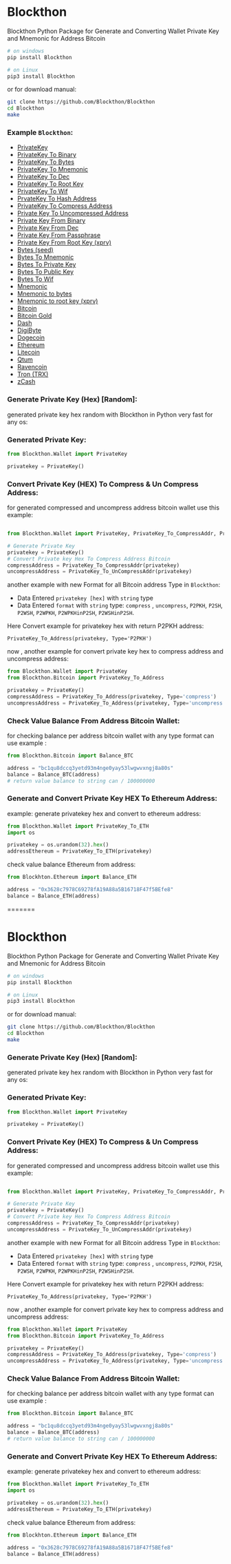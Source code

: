 # Blockthon
Blockthon Python Package for Generate and Converting Wallet Private Key and Mnemonic for Address Bitcoin

```bash
# on windows
pip install Blockthon

# on Linux
pip3 install Blockthon
```

or for download manual:
```bash
git clone https://github.com/Blockthon/Blockthon
cd Blockthon
make
```

### Example `Blockthon`:

- [PrivateKey](https://github.com/Blockthon/Blockthon/blob/main/Example/01_PrivateKey.md 'private key (hex)')
- [PrivateKey To Binary](https://github.com/Blockthon/Blockthon/blob/main/Example/02_PrivateKey_To_Binary.md 'private key to binary')
- [PrivateKey To Bytes](https://github.com/Blockthon/Blockthon/blob/main/Example/03_PrivateKey_To_Bytes.md 'private key to bytes')
- [PrivateKey To Mnemonic](https://github.com/Blockthon/Blockthon/blob/main/Example/04_PrivateKey_To_Mnemonics.md 'private key to mnemonic') 
- [PrivateKey To Dec](https://github.com/Blockthon/Blockthon/blob/main/Example/05_PrivateKey_To_Dec.md 'private key to number dec')
- [PrivateKey To Root Key](https://github.com/Blockthon/Blockthon/blob/main/Example/06_PrivateKey_To_RootKey.md 'private key to root key xprv')
- [PrivateKey To Wif](https://github.com/Blockthon/Blockthon/blob/main/Example/07_PrivateKey_To_Wif.md 'private key to wif')
- [PrvateKey To Hash Address](https://github.com/Blockthon/Blockthon/blob/main/Example/08_PrivateKey_To_Public_Hash_Addr.md 'private key hex to hash address')
- [PrivateKey To Compress Address](https://github.com/Blockthon/Blockthon/blob/main/Example/09_PrivateKey_To_Compress_Addr.md 'private key to compressed address')
- [Private Key To Uncompressed Address](https://github.com/Blockthon/Blockthon/blob/main/Example/10_PrivateKey_To_UnCompress_Addr.md 'private key to uncompressed address')
- [Private Key From Binary](https://github.com/Blockthon/Blockthon/blob/main/Example/11_PrivateKey_From_Binary.md 'private key from binary')
- [Private Key From Dec](https://github.com/Blockthon/Blockthon/blob/main/Example/12_PrivateKey_From_Dec.md 'private key from number dec')
- [Private Key From Passphrase](https://github.com/Blockthon/Blockthon/blob/main/Example/13_PrivateKey_From_Passphrase.md 'private key from passphrase')
- [Private Key From Root Key (xprv)](https://github.com/Blockthon/Blockthon/blob/main/Example/14_PrivateKey_From_RootKey.md 'private key from xprv root key to hex')
- [Bytes (seed)](https://github.com/Blockthon/Blockthon/blob/main/Example/15_Bytes.md 'bytes seed')
- [Bytes To Mnemonic](https://github.com/Blockthon/Blockthon/blob/main/Example/16_Bytes_To_Mnemonic.md 'bytes to mnemonic')
- [Bytes To Private Key](https://github.com/Blockthon/Blockthon/blob/main/Example/17_Bytes_To_PrivateKey.md 'bytes to private key hex')
- [Bytes To Public Key](https://github.com/Blockthon/Blockthon/blob/main/Example/18_Bytes_To_PublicKey.md 'bytes to public key')
- [Bytes To Wif](https://github.com/Blockthon/Blockthon/blob/main/Example/19_Bytes_To_Wif.md 'Bytes to wif')
- [Mnemonic](https://github.com/Blockthon/Blockthon/blob/main/Example/20_Mnemonic.md 'Mnemonic')
- [Mnemonic to bytes](https://github.com/Blockthon/Blockthon/blob/main/Example/21_Mnemonic_To_Bytes.md 'mnemonic to bytes')
- [Mnemonic to root key (xprv)](https://github.com/Blockthon/Blockthon/blob/main/Example/22_Mnemonic_To_RootKey.md 'mnemonic to root key')
- [Bitcoin](https://github.com/Blockthon/Blockthon/blob/main/Example/23_Bitcoin_Wallet.md 'bitcoin')
- [Bitcoin Gold](https://github.com/Blockthon/Blockthon/blob/main/Example/24_BitcoinGold_Wallet.md 'bitcoin gold')
- [Dash](https://github.com/Blockthon/Blockthon/blob/main/Example/25_Dash_Wallet.md 'dash')
- [DigiByte](https://github.com/Blockthon/Blockthon/blob/main/Example/26_DigiByte_Wallet.md 'digibyte')
- [Dogecoin](https://github.com/Blockthon/Blockthon/blob/main/Example/27_Dogecoin_Wallet.md 'dogecoin')
- [Ethereum](https://github.com/Blockthon/Blockthon/blob/main/Example/28_Ethereum_Wallet.md 'ethereum')
- [Litecoin](https://github.com/Blockthon/Blockthon/blob/main/Example/29_Litecoin_Wallet.md 'litecoin')
- [Qtum](https://github.com/Blockthon/Blockthon/blob/main/Example/30_Qtum_Wallet.md 'qtume example generated')
- [Ravencoin](https://github.com/Blockthon/Blockthon/blob/main/Example/31_Ravencoin_Wallet.md 'rvn - ravencoin generated example')
- [Tron (TRX)](https://github.com/Blockthon/Blockthon/blob/main/Example/32_Tron_Wallet.md 'tron trx generated example')
- [zCash](https://github.com/Blockthon/Blockthon/blob/main/Example/33_zCash_Wallet.md 'zcash generated example')

### Generate Private Key (Hex) [Random]:

generated private key hex random with Blockthon in Python very fast for any os:

### Generated Private Key:
```python
from Blockthon.Wallet import PrivateKey

privatekey = PrivateKey()
```
### Convert Private Key (HEX) To Compress & Un Compress Address:

for generated compressed and uncompress address bitcoin wallet use this example:
```python

from Blockthon.Wallet import PrivateKey, PrivateKey_To_CompressAddr, PrivateKey_To_UnCompressAddr

# Generate Private Key 
privatekey = PrivateKey()
# Convert Private key Hex To Compress Address Bitcoin
compressAddress = PrivateKey_To_CompressAddr(privatekey)
uncompressAddress = PrivateKey_To_UnCompressAddr(privatekey)
```
another example with new Format for all Bitcoin address Type in `Blockthon`:

- Data Entered `privatekey [hex]` with `string` type
- Data Entered `format` with `string` type: `compress` , `uncompress`, `P2PKH`, `P2SH`, `P2WSH`, `P2WPKH`, `P2WPKHinP2SH`, `P2WSHinP2SH`.

Here Convert example for privatekey hex with return P2PKH address:

`PrivateKey_To_Address(privatekey, Type='P2PKH')`

now , another example for convert private key hex to compress address and uncompress address:

```python
from Blockthon.Wallet import PrivateKey
from Blockthon.Bitcoin import PrivateKey_To_Address

privatekey = PrivateKey()
compressAddress = PrivateKey_To_Address(privatekey, Type='compress')
uncompressAddress = PrivateKey_To_Address(privatekey, Type='uncompress')
```

### Check Value Balance From Address Bitcoin Wallet:
for checking balance per address bitcoin wallet with any type format can use example :

```python
from Blockthon.Bitcoin import Balance_BTC

address = "bc1qu8dccq3yetd93m4nge0yay53lwgwvxngj8a80s"
balance = Balance_BTC(address)
# return value balance to string can / 100000000
```
### Generate and Convert Private Key HEX To Ethereum Address:

example: generate privatekey hex and convert to ethereum address:
```python
from Blockthon.Wallet import PrivateKey_To_ETH
import os

privatekey = os.urandom(32).hex()
addressEthereum = PrivateKey_To_ETH(privatekey)
```
check value balance Ethereum from address:
```python
from Blockhton.Ethereum import Balance_ETH

address = "0x3628c7978C69278fA19A88a5B16718F47f5BEfe8"
balance = Balance_ETH(address)
```

=======
# Blockthon
Blockthon Python Package for Generate and Converting Wallet Private Key and Mnemonic for Address Bitcoin

```bash
# on windows
pip install Blockthon

# on Linux
pip3 install Blockthon
```

or for download manual:
```bash
git clone https://github.com/Blockthon/Blockthon
cd Blockthon
make
```


### Generate Private Key (Hex) [Random]:

generated private key hex random with Blockthon in Python very fast for any os:

### Generated Private Key:
```python
from Blockthon.Wallet import PrivateKey

privatekey = PrivateKey()
```
### Convert Private Key (HEX) To Compress & Un Compress Address:

for generated compressed and uncompress address bitcoin wallet use this example:
```python

from Blockthon.Wallet import PrivateKey, PrivateKey_To_CompressAddr, PrivateKey_To_UnCompressAddr

# Generate Private Key 
privatekey = PrivateKey()
# Convert Private key Hex To Compress Address Bitcoin
compressAddress = PrivateKey_To_CompressAddr(privatekey)
uncompressAddress = PrivateKey_To_UnCompressAddr(privatekey)
```
another example with new Format for all Bitcoin address Type in `Blockthon`:

- Data Entered `privatekey [hex]` with `string` type
- Data Entered `format` with `string` type: `compress` , `uncompress`, `P2PKH`, `P2SH`, `P2WSH`, `P2WPKH`, `P2WPKHinP2SH`, `P2WSHinP2SH`.

Here Convert example for privatekey hex with return P2PKH address:

`PrivateKey_To_Address(privatekey, Type='P2PKH')`

now , another example for convert private key hex to compress address and uncompress address:

```python
from Blockthon.Wallet import PrivateKey
from Blockthon.Bitcoin import PrivateKey_To_Address

privatekey = PrivateKey()
compressAddress = PrivateKey_To_Address(privatekey, Type='compress')
uncompressAddress = PrivateKey_To_Address(privatekey, Type='uncompress')
```

### Check Value Balance From Address Bitcoin Wallet:
for checking balance per address bitcoin wallet with any type format can use example :

```python
from Blockthon.Bitcoin import Balance_BTC

address = "bc1qu8dccq3yetd93m4nge0yay53lwgwvxngj8a80s"
balance = Balance_BTC(address)
# return value balance to string can / 100000000
```
### Generate and Convert Private Key HEX To Ethereum Address:

example: generate privatekey hex and convert to ethereum address:
```python
from Blockthon.Wallet import PrivateKey_To_ETH
import os

privatekey = os.urandom(32).hex()
addressEthereum = PrivateKey_To_ETH(privatekey)
```
check value balance Ethereum from address:
```python
from Blockhton.Ethereum import Balance_ETH

address = "0x3628c7978C69278fA19A88a5B16718F47f5BEfe8"
balance = Balance_ETH(address)
```

